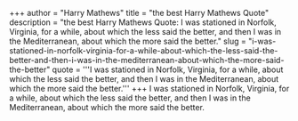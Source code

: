 +++
author = "Harry Mathews"
title = "the best Harry Mathews Quote"
description = "the best Harry Mathews Quote: I was stationed in Norfolk, Virginia, for a while, about which the less said the better, and then I was in the Mediterranean, about which the more said the better."
slug = "i-was-stationed-in-norfolk-virginia-for-a-while-about-which-the-less-said-the-better-and-then-i-was-in-the-mediterranean-about-which-the-more-said-the-better"
quote = '''I was stationed in Norfolk, Virginia, for a while, about which the less said the better, and then I was in the Mediterranean, about which the more said the better.'''
+++
I was stationed in Norfolk, Virginia, for a while, about which the less said the better, and then I was in the Mediterranean, about which the more said the better.

